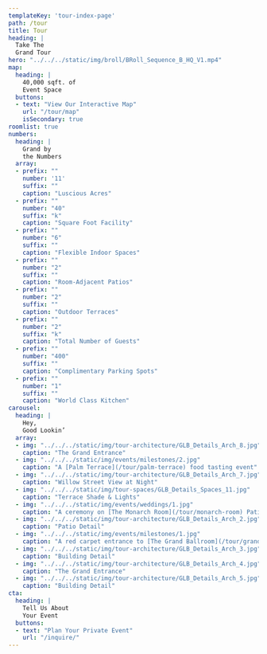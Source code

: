 ```yaml
---
templateKey: 'tour-index-page'
path: /tour
title: Tour
heading: |
  Take The
  Grand Tour
hero: "../../../static/img/broll/BRoll_Sequence_B_HQ_V1.mp4"
map:
  heading: |
    40,000 sqft. of
    Event Space
  buttons:
  - text: "View Our Interactive Map"
    url: "/tour/map"
    isSecondary: true
roomlist: true
numbers:
  heading: |
    Grand by
    the Numbers
  array:
  - prefix: ""
    number: '11'
    suffix: ""
    caption: "Luscious Acres"
  - prefix: ""
    number: "40"
    suffix: "k"
    caption: "Square Foot Facility"
  - prefix: ""
    number: "6"
    suffix: ""
    caption: "Flexible Indoor Spaces"
  - prefix: ""
    number: "2"
    suffix: ""
    caption: "Room-Adjacent Patios"
  - prefix: ""
    number: "2"
    suffix: ""
    caption: "Outdoor Terraces"
  - prefix: ""
    number: "2"
    suffix: "k"
    caption: "Total Number of Guests"
  - prefix: ""
    number: "400"
    suffix: ""
    caption: "Complimentary Parking Spots"
  - prefix: ""
    number: "1"
    suffix: ""
    caption: "World Class Kitchen"
carousel:
  heading: |
    Hey,
    Good Lookin’
  array:
  - img: "../../../static/img/tour-architecture/GLB_Details_Arch_8.jpg"
    caption: "The Grand Entrance"
  - img: "../../../static/img/events/milestones/2.jpg"
    caption: "A [Palm Terrace](/tour/palm-terrace) food tasting event"
  - img: "../../../static/img/tour-architecture/GLB_Details_Arch_7.jpg"
    caption: "Willow Street View at Night"
  - img: "../../../static/img/tour-spaces/GLB_Details_Spaces_11.jpg"
    caption: "Terrace Shade & Lights"
  - img: "../../../static/img/events/weddings/1.jpg"
    caption: "A ceremony on [The Monarch Room](/tour/monarch-room) Patio"
  - img: "../../../static/img/tour-architecture/GLB_Details_Arch_2.jpg"
    caption: "Patio Detail"
  - img: "../../../static/img/events/milestones/1.jpg"
    caption: "A red carpet entrance to [The Grand Ballroom](/tour/grand-ballroom)"
  - img: "../../../static/img/tour-architecture/GLB_Details_Arch_3.jpg"
    caption: "Building Detail"
  - img: "../../../static/img/tour-architecture/GLB_Details_Arch_4.jpg"
    caption: "The Grand Entrance"
  - img: "../../../static/img/tour-architecture/GLB_Details_Arch_5.jpg"
    caption: "Building Detail"
cta:
  heading: |
    Tell Us About
    Your Event
  buttons:
  - text: "Plan Your Private Event"
    url: "/inquire/"
---
```

